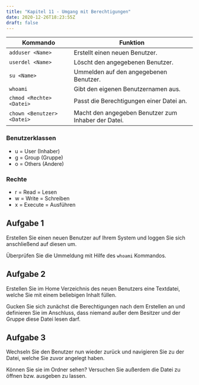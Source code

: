 ```yaml
---
title: "Kapitel 11 - Umgang mit Berechtigungen"
date: 2020-12-26T18:23:55Z
draft: false
---
```


| Kommando      | Funktion      |
| ------------- | ------------- |
| `adduser <Name>` | Erstellt einen neuen Benutzer. |
| `userdel <Name>` | Löscht den angegebenen Benutzer. |
| `su <Name>` | Ummelden auf den angegebenen Benutzer. |
| `whoami` | Gibt den eigenen Benutzernamen aus. |
| `chmod <Rechte> <Datei>` | Passt die Berechtigungen einer Datei an. |
| `chown <Benutzer> <Datei>` | Macht den angegeben Benutzer zum Inhaber der Datei. |

### Benutzerklassen
- u = User (Inhaber)
- g = Group (Gruppe)
- o = Others (Andere)

### Rechte
- r = Read = Lesen
- w = Write = Schreiben
- x = Execute = Ausführen

## Aufgabe 1
Erstellen Sie einen neuen Benutzer auf Ihrem System und loggen Sie sich anschließend auf diesen um.

Überprüfen Sie die Ummeldung mit Hilfe des `whoami` Kommandos.

## Aufgabe 2
Erstellen Sie im Home Verzeichnis des neuen Benutzers eine Textdatei, welche Sie mit einem beliebigen Inhalt füllen. 

Gucken Sie sich zunächst die Berechtigungen nach dem Erstellen an und definieren Sie im Anschluss, dass niemand außer dem Besitzer und der Gruppe diese Datei lesen darf.

## Aufgabe 3
Wechseln Sie den Benutzer nun wieder zurück und navigieren Sie zu der Datei, welche Sie zuvor angelegt haben.

Können Sie sie im Ordner sehen? Versuchen Sie außerdem die Datei zu öffnen bzw. ausgeben zu lassen.
